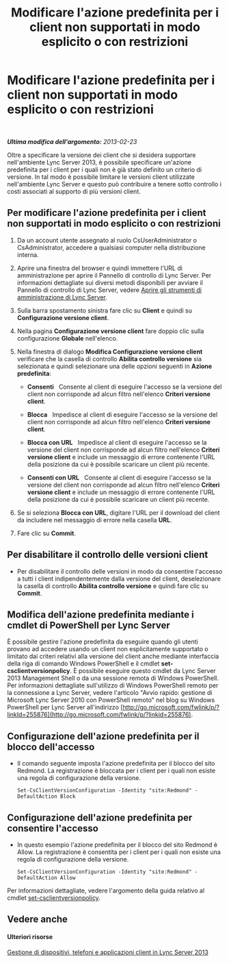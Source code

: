 ﻿---
title: Modificare l'azione predefinita per i client non supportati in modo esplicito o con restrizioni
TOCTitle: Modificare l'azione predefinita per i client non supportati in modo esplicito o con restrizioni
ms:assetid: 548dd0f5-62fe-4c3f-8952-2b9fd4c5fff3
ms:mtpsurl: https://technet.microsoft.com/it-it/library/Gg520994(v=OCS.15)
ms:contentKeyID: 49300541
ms.date: 08/24/2015
mtps_version: v=OCS.15
ms.translationtype: HT
---

# Modificare l'azione predefinita per i client non supportati in modo esplicito o con restrizioni

 

_**Ultima modifica dell'argomento:** 2013-02-23_

Oltre a specificare la versione dei client che si desidera supportare nell'ambiente Lync Server 2013, è possibile specificare un'azione predefinita per i client per i quali non è già stato definito un criterio di versione. In tal modo è possibile limitare le versioni client utilizzate nell'ambiente Lync Server e questo può contribuire a tenere sotto controllo i costi associati al supporto di più versioni client.

## Per modificare l'azione predefinita per i client non supportati in modo esplicito o con restrizioni

1.  Da un account utente assegnato al ruolo CsUserAdministrator o CsAdministrator, accedere a qualsiasi computer nella distribuzione interna.

2.  Aprire una finestra del browser e quindi immettere l'URL di amministrazione per aprire il Pannello di controllo di Lync Server. Per informazioni dettagliate sui diversi metodi disponibili per avviare il Pannello di controllo di Lync Server, vedere [Aprire gli strumenti di amministrazione di Lync Server](lync-server-2013-open-lync-server-administrative-tools.md).

3.  Sulla barra spostamento sinistra fare clic su **Client** e quindi su **Configurazione versione client**.

4.  Nella pagina **Configurazione versione client** fare doppio clic sulla configurazione **Globale** nell'elenco.

5.  Nella finestra di dialogo **Modifica Configurazione versione client** verificare che la casella di controllo **Abilita controllo versione** sia selezionata e quindi selezionare una delle opzioni seguenti in **Azione predefinita**:
    
      - **Consenti**   Consente al client di eseguire l'accesso se la versione del client non corrisponde ad alcun filtro nell'elenco **Criteri versione client**.
    
      - **Blocca**   Impedisce al client di eseguire l'accesso se la versione del client non corrisponde ad alcun filtro nell'elenco **Criteri versione client**.
    
      - **Blocca con URL**   Impedisce al client di eseguire l'accesso se la versione del client non corrisponde ad alcun filtro nell'elenco **Criteri versione client** e include un messaggio di errore contenente l'URL della posizione da cui è possibile scaricare un client più recente.
    
      - **Consenti con URL**   Consente al client di eseguire l'accesso se la versione del client non corrisponde ad alcun filtro nell'elenco **Criteri versione client** e include un messaggio di errore contenente l'URL della posizione da cui è possibile scaricare un client più recente.

6.  Se si seleziona **Blocca con URL**, digitare l'URL per il download del client da includere nel messaggio di errore nella casella **URL**.

7.  Fare clic su **Commit**.

## Per disabilitare il controllo delle versioni client

  - Per disabilitare il controllo delle versioni in modo da consentire l'accesso a tutti i client indipendentemente dalla versione del client, deselezionare la casella di controllo **Abilita controllo versione** e quindi fare clic su **Commit**.

## Modifica dell'azione predefinita mediante i cmdlet di PowerShell per Lync Server

È possibile gestire l'azione predefinita da eseguire quando gli utenti provano ad accedere usando un client non esplicitamente supportato o limitato dai criteri relativi alla versione del client anche mediante interfaccia della riga di comando Windows PowerShell e il cmdlet **set-csclientversionpolicy**. È possibile eseguire questo cmdlet da Lync Server 2013 Management Shell o da una sessione remota di Windows PowerShell. Per informazioni dettagliate sull'utilizzo di Windows PowerShell remoto per la connessione a Lync Server, vedere l'articolo "Avvio rapido: gestione di Microsoft Lync Server 2010 con PowerShell remoto" nel blog su Windows PowerShell per Lync Server all'indirizzo [http://go.microsoft.com/fwlink/p/?linkId=255876](http://go.microsoft.com/fwlink/p/?linkid=255876).

## Configurazione dell'azione predefinita per il blocco dell'accesso

  - Il comando seguente imposta l'azione predefinita per il blocco del sito Redmond. La registrazione è bloccata per i client per i quali non esiste una regola di configurazione della versione.
    
        Set-CsClientVersionConfiguration -Identity "site:Redmond" -DefaultAction Block

## Configurazione dell'azione predefinita per consentire l'accesso

  - In questo esempio l'azione predefinita per il blocco del sito Redmond è Allow. La registrazione è consentita per i client per i quali non esiste una regola di configurazione della versione.
    
        Set-CsClientVersionConfiguration -Identity "site:Redmond" -DefaultAction Allow

Per informazioni dettagliate, vedere l'argomento della guida relativo al cmdlet [set-csclientversionpolicy](https://docs.microsoft.com/en-us/powershell/module/skype/Set-CsClientVersionPolicy).

## Vedere anche

#### Ulteriori risorse

[Gestione di dispositivi, telefoni e applicazioni client in Lync Server 2013](lync-server-2013-managing-devices-phones-and-client-applications.md)


